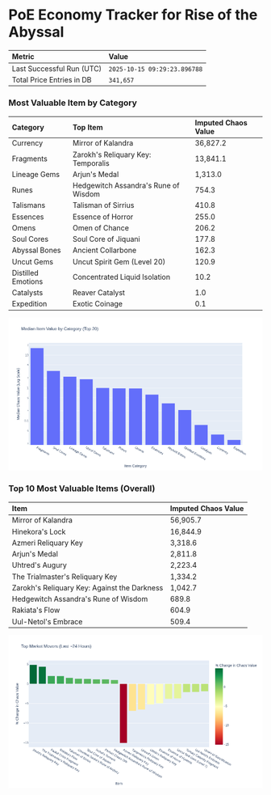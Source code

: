 # PoE Economy Tracker for Rise of the Abyssal

<!-- START_MAINTENANCE -->
| Metric | Value |
|:---|:---|
| Last Successful Run (UTC) | `2025-10-15 09:29:23.896788` |
| Total Price Entries in DB | `341,657` |

<!-- END_MAINTENANCE -->

<!-- START_DATAFRAME_DEBUG -->
<!-- END_DATAFRAME_DEBUG -->

<!-- START_CATEGORY_ANALYSIS -->
### Most Valuable Item by Category
| Category | Top Item | Imputed Chaos Value |
| :--- | :--- | :--- |
| Currency | Mirror of Kalandra | 36,827.2 |
| Fragments | Zarokh's Reliquary Key: Temporalis | 13,841.1 |
| Lineage Gems | Arjun's Medal | 1,313.0 |
| Runes | Hedgewitch Assandra's Rune of Wisdom | 754.3 |
| Talismans | Talisman of Sirrius | 410.8 |
| Essences | Essence of Horror | 255.0 |
| Omens | Omen of Chance | 206.2 |
| Soul Cores | Soul Core of Jiquani | 177.8 |
| Abyssal Bones | Ancient Collarbone | 162.3 |
| Uncut Gems | Uncut Spirit Gem (Level 20) | 120.9 |
| Distilled Emotions | Concentrated Liquid Isolation | 10.2 |
| Catalysts | Reaver Catalyst | 1.0 |
| Expedition | Exotic Coinage | 0.1 |


![Category Analysis Chart](charts/category_analysis.png)
<!-- END_ANALYSIS -->

<!-- START_ANALYSIS -->
### Top 10 Most Valuable Items (Overall)
| Item | Imputed Chaos Value |
| :--- | :--- |
| Mirror of Kalandra | 56,905.7 |
| Hinekora's Lock | 16,844.9 |
| Azmeri Reliquary Key | 3,318.6 |
| Arjun's Medal | 2,811.8 |
| Uhtred's Augury | 2,223.4 |
| The Trialmaster's Reliquary Key | 1,334.2 |
| Zarokh's Reliquary Key: Against the Darkness | 1,042.7 |
| Hedgewitch Assandra's Rune of Wisdom | 689.8 |
| Rakiata's Flow | 604.9 |
| Uul-Netol's Embrace | 509.4 |


![Market Movers Chart](charts/market_movers.png)
<!-- END_ANALYSIS -->
